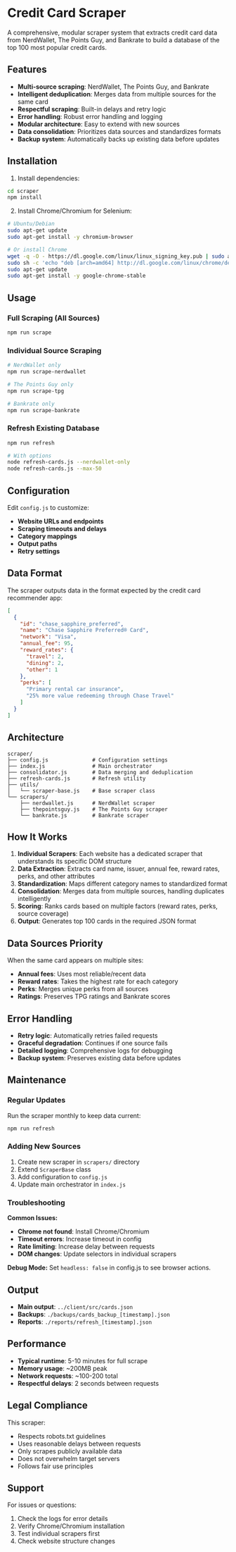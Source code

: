 # Credit Card Scraper

A comprehensive, modular scraper system that extracts credit card data from NerdWallet, The Points Guy, and Bankrate to build a database of the top 100 most popular credit cards.

## Features

- **Multi-source scraping**: NerdWallet, The Points Guy, and Bankrate
- **Intelligent deduplication**: Merges data from multiple sources for the same card
- **Respectful scraping**: Built-in delays and retry logic
- **Error handling**: Robust error handling and logging
- **Modular architecture**: Easy to extend with new sources
- **Data consolidation**: Prioritizes data sources and standardizes formats
- **Backup system**: Automatically backs up existing data before updates

## Installation

1. Install dependencies:
```bash
cd scraper
npm install
```

2. Install Chrome/Chromium for Selenium:
```bash
# Ubuntu/Debian
sudo apt-get update
sudo apt-get install -y chromium-browser

# Or install Chrome
wget -q -O - https://dl.google.com/linux/linux_signing_key.pub | sudo apt-key add -
sudo sh -c 'echo "deb [arch=amd64] http://dl.google.com/linux/chrome/deb/ stable main" >> /etc/apt/sources.list.d/google-chrome.list'
sudo apt-get update
sudo apt-get install -y google-chrome-stable
```

## Usage

### Full Scraping (All Sources)
```bash
npm run scrape
```

### Individual Source Scraping
```bash
# NerdWallet only
npm run scrape-nerdwallet

# The Points Guy only
npm run scrape-tpg

# Bankrate only
npm run scrape-bankrate
```

### Refresh Existing Database
```bash
npm run refresh

# With options
node refresh-cards.js --nerdwallet-only
node refresh-cards.js --max-50
```

## Configuration

Edit `config.js` to customize:

- **Website URLs and endpoints**
- **Scraping timeouts and delays**
- **Category mappings**
- **Output paths**
- **Retry settings**

## Data Format

The scraper outputs data in the format expected by the credit card recommender app:

```json
[
  {
    "id": "chase_sapphire_preferred",
    "name": "Chase Sapphire Preferred® Card",
    "network": "Visa",
    "annual_fee": 95,
    "reward_rates": {
      "travel": 2,
      "dining": 2,
      "other": 1
    },
    "perks": [
      "Primary rental car insurance",
      "25% more value redeeming through Chase Travel"
    ]
  }
]
```

## Architecture

```
scraper/
├── config.js              # Configuration settings
├── index.js               # Main orchestrator
├── consolidator.js        # Data merging and deduplication
├── refresh-cards.js       # Refresh utility
├── utils/
│   └── scraper-base.js    # Base scraper class
└── scrapers/
    ├── nerdwallet.js      # NerdWallet scraper
    ├── thepointsguy.js    # The Points Guy scraper
    └── bankrate.js        # Bankrate scraper
```

## How It Works

1. **Individual Scrapers**: Each website has a dedicated scraper that understands its specific DOM structure
2. **Data Extraction**: Extracts card name, issuer, annual fee, reward rates, perks, and other attributes
3. **Standardization**: Maps different category names to standardized format
4. **Consolidation**: Merges data from multiple sources, handling duplicates intelligently
5. **Scoring**: Ranks cards based on multiple factors (reward rates, perks, source coverage)
6. **Output**: Generates top 100 cards in the required JSON format

## Data Sources Priority

When the same card appears on multiple sites:
- **Annual fees**: Uses most reliable/recent data
- **Reward rates**: Takes the highest rate for each category
- **Perks**: Merges unique perks from all sources
- **Ratings**: Preserves TPG ratings and Bankrate scores

## Error Handling

- **Retry logic**: Automatically retries failed requests
- **Graceful degradation**: Continues if one source fails
- **Detailed logging**: Comprehensive logs for debugging
- **Backup system**: Preserves existing data before updates

## Maintenance

### Regular Updates
Run the scraper monthly to keep data current:
```bash
npm run refresh
```

### Adding New Sources
1. Create new scraper in `scrapers/` directory
2. Extend `ScraperBase` class
3. Add configuration to `config.js`
4. Update main orchestrator in `index.js`

### Troubleshooting

**Common Issues:**
- **Chrome not found**: Install Chrome/Chromium
- **Timeout errors**: Increase timeout in config
- **Rate limiting**: Increase delay between requests
- **DOM changes**: Update selectors in individual scrapers

**Debug Mode:**
Set `headless: false` in config.js to see browser actions.

## Output

- **Main output**: `../client/src/cards.json`
- **Backups**: `./backups/cards_backup_[timestamp].json`
- **Reports**: `./reports/refresh_[timestamp].json`

## Performance

- **Typical runtime**: 5-10 minutes for full scrape
- **Memory usage**: ~200MB peak
- **Network requests**: ~100-200 total
- **Respectful delays**: 2 seconds between requests

## Legal Compliance

This scraper:
- Respects robots.txt guidelines
- Uses reasonable delays between requests
- Only scrapes publicly available data
- Does not overwhelm target servers
- Follows fair use principles

## Support

For issues or questions:
1. Check the logs for error details
2. Verify Chrome/Chromium installation
3. Test individual scrapers first
4. Check website structure changes
